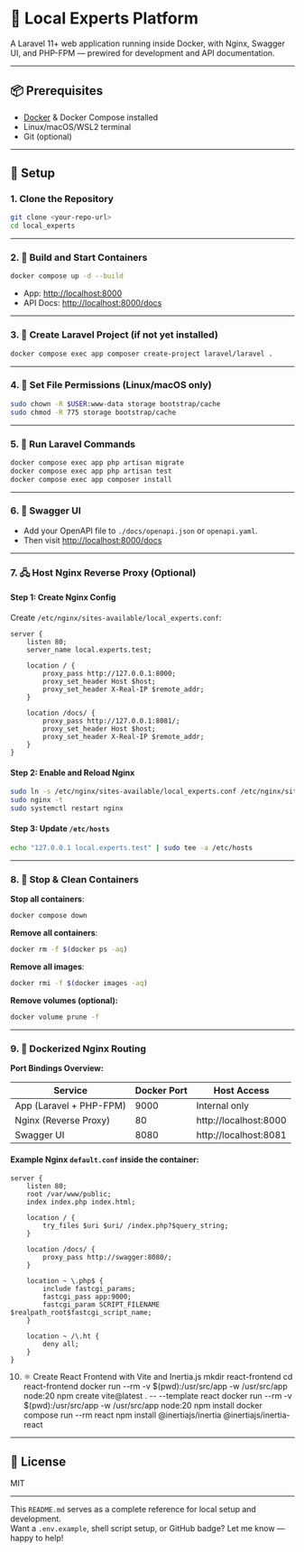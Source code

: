 # 🚀 Local Experts Platform

A Laravel 11+ web application running inside Docker, with Nginx, Swagger UI, and PHP-FPM — prewired for development and API documentation.

---

## 📦 Prerequisites

- [Docker](https://www.docker.com/products/docker-desktop) & Docker Compose installed  
- Linux/macOS/WSL2 terminal  
- Git (optional)

---

## 🧰 Setup

### 1. Clone the Repository

```bash
git clone <your-repo-url>
cd local_experts
```

---

### 2. 🐋 Build and Start Containers

```bash
docker compose up -d --build
```

- App: [http://localhost:8000](http://localhost:8000)  
- API Docs: [http://localhost:8000/docs](http://localhost:8000/docs)

---

### 3. 🎯 Create Laravel Project (if not yet installed)

```bash
docker compose exec app composer create-project laravel/laravel .
```

---

### 4. 🔧 Set File Permissions (Linux/macOS only)

```bash
sudo chown -R $USER:www-data storage bootstrap/cache
sudo chmod -R 775 storage bootstrap/cache
```

---

### 5. 🧠 Run Laravel Commands

```bash
docker compose exec app php artisan migrate
docker compose exec app php artisan test
docker compose exec app composer install
```

---

### 6. 📘 Swagger UI

- Add your OpenAPI file to `./docs/openapi.json` or `openapi.yaml`.
- Then visit [http://localhost:8000/docs](http://localhost:8000/docs)

---

### 7. 🖧 Host Nginx Reverse Proxy (Optional)

#### Step 1: Create Nginx Config

Create `/etc/nginx/sites-available/local_experts.conf`:

```nginx
server {
    listen 80;
    server_name local.experts.test;

    location / {
        proxy_pass http://127.0.0.1:8000;
        proxy_set_header Host $host;
        proxy_set_header X-Real-IP $remote_addr;
    }

    location /docs/ {
        proxy_pass http://127.0.0.1:8081/;
        proxy_set_header Host $host;
        proxy_set_header X-Real-IP $remote_addr;
    }
}
```

#### Step 2: Enable and Reload Nginx

```bash
sudo ln -s /etc/nginx/sites-available/local_experts.conf /etc/nginx/sites-enabled/
sudo nginx -t
sudo systemctl restart nginx
```

#### Step 3: Update `/etc/hosts`

```bash
echo "127.0.0.1 local.experts.test" | sudo tee -a /etc/hosts
```

---

### 8. 🛑 Stop & Clean Containers

**Stop all containers**:

```bash
docker compose down
```

**Remove all containers**:

```bash
docker rm -f $(docker ps -aq)
```

**Remove all images**:

```bash
docker rmi -f $(docker images -aq)
```

**Remove volumes (optional):**

```bash
docker volume prune -f
```

---

### 9. 🧼 Dockerized Nginx Routing

**Port Bindings Overview:**

| Service               | Docker Port | Host Access            |
|------------------------|-------------|-------------------------|
| App (Laravel + PHP-FPM) | 9000        | Internal only           |
| Nginx (Reverse Proxy)  | 80          | http://localhost:8000   |
| Swagger UI             | 8080        | http://localhost:8081   |

#### Example Nginx `default.conf` inside the container:

```nginx
server {
    listen 80;
    root /var/www/public;
    index index.php index.html;

    location / {
        try_files $uri $uri/ /index.php?$query_string;
    }

    location /docs/ {
        proxy_pass http://swagger:8080/;
    }

    location ~ \.php$ {
        include fastcgi_params;
        fastcgi_pass app:9000;
        fastcgi_param SCRIPT_FILENAME $realpath_root$fastcgi_script_name;
    }

    location ~ /\.ht {
        deny all;
    }
}
```

10. ⚛️ Create React Frontend with Vite and Inertia.js
mkdir react-frontend
cd react-frontend
docker run --rm -v $(pwd):/usr/src/app -w /usr/src/app node:20 npm create vite@latest . -- --template react
docker run --rm -v $(pwd):/usr/src/app -w /usr/src/app node:20 npm install
docker compose run --rm react npm install @inertiajs/inertia @inertiajs/inertia-react


---

## 🤝 License

MIT

---

This `README.md` serves as a complete reference for local setup and development.  
Want a `.env.example`, shell script setup, or GitHub badge? Let me know — happy to help!


